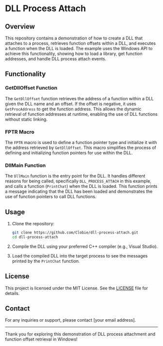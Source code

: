 # DLL Process Attach

## Overview

This repository contains a demonstration of how to create a DLL that attaches to a process, retrieves function offsets within a DLL, and executes a function when the DLL is loaded. The example uses the Windows API to achieve this functionality, showing how to load a library, get function addresses, and handle DLL process attach events.

## Functionality

### GetDllOffset Function

The `GetDllOffset` function retrieves the address of a function within a DLL given the DLL name and an offset. If the offset is negative, it uses `GetProcAddress` to get the function address. This allows the dynamic retrieval of function addresses at runtime, enabling the use of DLL functions without static linking.

### FPTR Macro

The `FPTR` macro is used to define a function pointer type and initialize it with the address retrieved by `GetDllOffset`. This macro simplifies the process of defining and initializing function pointers for use within the DLL.

### DllMain Function

The `DllMain` function is the entry point for the DLL. It handles different reasons for being called, specifically `DLL_PROCESS_ATTACH` in this example, and calls a function (`PrintChat`) when the DLL is loaded. This function prints a message indicating that the DLL has been loaded and demonstrates the use of function pointers to call DLL functions.

## Usage

1. Clone the repository:

    ```bash
    git clone https://github.com/Clobie/dll-process-attach.git
    cd dll-process-attach
    ```

2. Compile the DLL using your preferred C++ compiler (e.g., Visual Studio).

3. Load the compiled DLL into the target process to see the messages printed by the `PrintChat` function.

## License

This project is licensed under the MIT License. See the [LICENSE](LICENSE) file for details.

## Contact

For any inquiries or support, please contact [your email address].

---

Thank you for exploring this demonstration of DLL process attachment and function offset retrieval in Windows!
